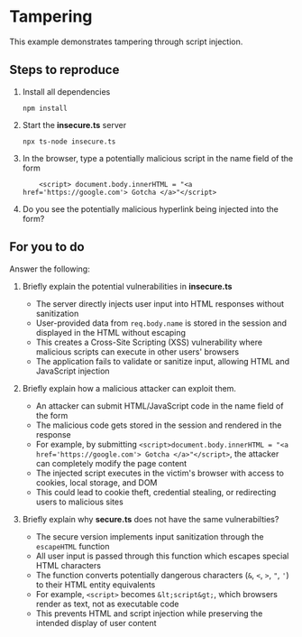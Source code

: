 # Tampering

This example demonstrates tampering through script injection.

## Steps to reproduce

1. Install all dependencies

    `npm install`

2. Start the **insecure.ts** server

    `npx ts-node insecure.ts`

3. In the browser, type a potentially malicious script in the name field of the form

    ```
        <script> document.body.innerHTML = "<a href='https://google.com'> Gotcha </a>"</script>
    ```

4. Do you see the potentially malicious hyperlink being injected into the form?

## For you to do

Answer the following:

1. Briefly explain the potential vulnerabilities in **insecure.ts**
   - The server directly injects user input into HTML responses without sanitization
   - User-provided data from `req.body.name` is stored in the session and displayed in the HTML without escaping
   - This creates a Cross-Site Scripting (XSS) vulnerability where malicious scripts can execute in other users' browsers
   - The application fails to validate or sanitize input, allowing HTML and JavaScript injection

2. Briefly explain how a malicious attacker can exploit them.
   - An attacker can submit HTML/JavaScript code in the name field of the form
   - The malicious code gets stored in the session and rendered in the response
   - For example, by submitting `<script>document.body.innerHTML = "<a href='https://google.com'> Gotcha </a>"</script>`, the attacker can completely modify the page content
   - The injected script executes in the victim's browser with access to cookies, local storage, and DOM
   - This could lead to cookie theft, credential stealing, or redirecting users to malicious sites

3. Briefly explain why **secure.ts** does not have the same vulnerabilties?
   - The secure version implements input sanitization through the `escapeHTML` function
   - All user input is passed through this function which escapes special HTML characters
   - The function converts potentially dangerous characters (`&`, `<`, `>`, `"`, `'`) to their HTML entity equivalents
   - For example, `<script>` becomes `&lt;script&gt;`, which browsers render as text, not as executable code
   - This prevents HTML and script injection while preserving the intended display of user content